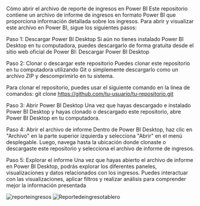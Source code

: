 Cómo abrir el archivo de reporte de ingresos en Power BI
Este repositorio contiene un archivo de informe de ingresos en formato Power BI que proporciona información detallada sobre los ingresos. Para abrir y visualizar este archivo en Power BI, sigue los siguientes pasos:

Paso 1: Descargar Power BI Desktop
Si aún no tienes instalado Power BI Desktop en tu computadora, puedes descargarlo de forma gratuita desde el sitio web oficial de Power BI: Descargar Power BI Desktop

Paso 2: Clonar o descargar este repositorio
Puedes clonar este repositorio en tu computadora utilizando Git o simplemente descargarlo como un archivo ZIP y descomprimirlo en tu sistema.

Para clonar el repositorio, puedes usar el siguiente comando en la línea de comandos:
git clone https://github.com/tu-usuario/tu-repositorio.git


Paso 3: Abrir Power BI Desktop
Una vez que hayas descargado e instalado Power BI Desktop y hayas clonado o descargado este repositorio, abre Power BI Desktop en tu computadora.

Paso 4: Abrir el archivo de informe
Dentro de Power BI Desktop, haz clic en "Archivo" en la parte superior izquierda y selecciona "Abrir" en el menú desplegable. Luego, navega hasta la ubicación donde clonaste o descargaste este repositorio y selecciona el archivo de informe de ingresos.


Paso 5: Explorar el informe
Una vez que hayas abierto el archivo de informe en Power BI Desktop, podrás explorar los diferentes paneles, visualizaciones y datos relacionados con los ingresos. Puedes interactuar con las visualizaciones, aplicar filtros y realizar análisis para comprender mejor la información presentada



![reporteingresos](https://github.com/Dev-Adalid/ReporteIngreso/assets/63122865/7ec799d0-e3ea-40a9-b11a-673f026ab8e3)
![Reportedeingresotablero](https://github.com/Dev-Adalid/ReporteIngreso/assets/63122865/6292f646-4266-4b10-b812-e11323161b04)
